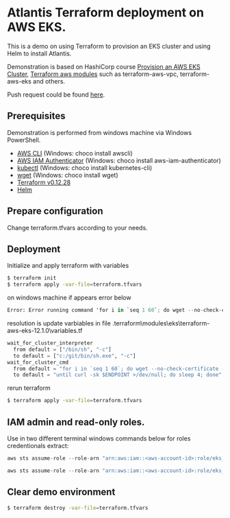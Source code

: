 # Atlantis Terraform deployment on AWS EKS.

This is a demo on using Terraform to provision an EKS cluster and using Helm to install Atlantis. 

Demonstration is based on HashiCorp course [Provision an AWS EKS Cluster](https://learn.hashicorp.com/terraform/kubernetes/provision-eks-cluster), [Terraform aws modules](https://github.com/terraform-aws-modules) such as terraform-aws-vpc, terraform-aws-eks and others.

Push request could be found [here](https://github.com/HenrikasRamonas/atlantis-test).

## Prerequisites
Demonstration is performed from windows machine via Windows PowerShell.

- [AWS CLI](https://aws.amazon.com/cli/) (Windows: choco install awscli)
- [AWS IAM Authenticator](https://docs.aws.amazon.com/eks/latest/userguide/install-aws-iam-authenticator.html) (Windows: choco install aws-iam-authenticator)
- [kubectl](https://kubernetes.io/docs/tasks/tools/install-kubectl/) (Windows: choco install kubernetes-cli)
- [wget](https://www.gnu.org/software/wget/) (Windows: choco install wget)
- [Terraform v0.12.28](https://www.terraform.io/)
- [Helm](https://github.com/helm/helm/releases)

## Prepare configuration
Change terraform.tfvars according to your needs.

## Deployment
Initialize and apply terraform with variables
```bash 
$ terraform init
$ terraform apply -var-file=terraform.tfvars
```

on windows machine if appears error below
```terraform
Error: Error running command 'for i in `seq 1 60`; do wget --no-check-certificate -O - -q $ENDPOINT/healthz >/dev/null && exit 0 || true; sleep 5; done; echo TIMEOUT && exit 1': exec: "/bin/sh": file does not exist. Output:
```
resolution is update varbiables in file .terraform\modules\eks\terraform-aws-eks-12.1.0\variables.tf 
```terraform
wait_for_cluster_interpreter 
  from default = ["/bin/sh", "-c"] 
  to default = ["c:/git/bin/sh.exe", "-c"]
wait_for_cluster_cmd 
  from default = "for i in `seq 1 60`; do wget --no-check-certificate -O - -q $ENDPOINT/healthz >/dev/null && exit 0 || true; sleep 5; done; echo TIMEOUT && exit 1" 
  to default = "until curl -sk $ENDPOINT >/dev/null; do sleep 4; done"
```
rerun terraform 
```bash 
$ terraform apply -var-file=terraform.tfvars
```
## IAM admin and read-only roles.
Use in two different terminal windows commands below for roles credentionals extract:
```terraform
aws sts assume-role --role-arn "arn:aws:iam::<aws-account-id>:role/eks_admin" --role-session-name eks_admin_role

aws sts assume-role --role-arn "arn:aws:iam::<aws-account-id>:role/eks_readonly" --role-session-name eks_readonly_role
```

## Clear demo environment
```bash 
$ terraform destroy -var-file=terraform.tfvars
```
